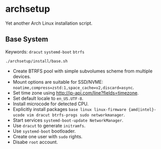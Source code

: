 # archsetup

Yet another Arch Linux installation script.

## Base System

Keywords: `dracut` `systemd-boot` `btrfs`

```sh
./archsetup/install/base.sh
```

- Create BTRFS pool with simple subvolumes scheme from multiple devices.
- Mount options are suitable for SSD/NVME: `noatime,compress=zstd:1,space_cache=v2,discard=async`.
- Set time zone using http://ip-api.com/line?fields=timezone.
- Set default locale to `en_US.UTF-8`.
- Install microcode for detected CPU.
- Explicitly install packages `base linux linux-firmware {amd|intel}-ucode vim dracut btrfs-progs sudo networkmanager`.
- Start services `systemd-boot-update NetworkManager`.
- Use `dracut` to generate `initramfs`.
- Use `systemd-boot` bootloader.
- Create one user with `sudo` rights.
- Disabe `root` account.
